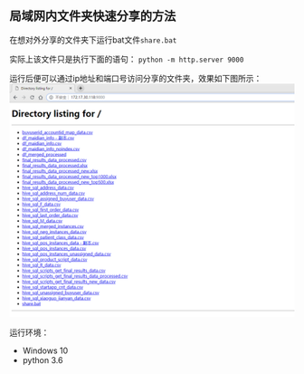 ## 局域网内文件夹快速分享的方法


在想对外分享的文件夹下运行bat文件`share.bat`


实际上该文件只是执行下面的语句：
`python -m http.server 9000`


运行后便可以通过ip地址和端口号访问分享的文件夹，效果如下图所示：![截图](https://github.com/tusonggao/http_share_python/blob/master/file_share.png)



运行环境：
- Windows 10
- python 3.6